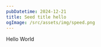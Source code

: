 ```yaml
---
pubDatetime: 2024-12-21
title: Seed title hello
ogImage: /src/assets/img/speed.png
---
```

Hello World